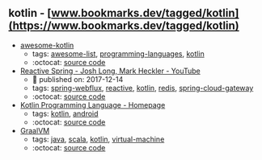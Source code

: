 kotlin - [www.bookmarks.dev/tagged/kotlin](https://www.bookmarks.dev/tagged/kotlin)
---
* [awesome-kotlin](https://github.com/KotlinBy/awesome-kotlin#readme)
    * tags: [awesome-list](../tagged/awesome-list.md), [programming-languages](../tagged/programming-languages.md), [kotlin](../tagged/kotlin.md)
    * :octocat: [source code](https://github.com/KotlinBy/awesome-kotlin#readme)
* [Reactive Spring - Josh Long, Mark Heckler - YouTube](https://www.youtube.com/watch?v=l7VBdWhtl7A)
    * :calendar: published on: 2017-12-14
    * tags: [spring-webflux](../tagged/spring-webflux.md), [reactive](../tagged/reactive.md), [kotlin](../tagged/kotlin.md), [redis](../tagged/redis.md), [spring-cloud-gateway](../tagged/spring-cloud-gateway.md)
    * :octocat: [source code](https://github.com/joshlong/flux-flix-service)
* [Kotlin Programming Language - Homepage](http://kotlinlang.org/)
    * tags: [kotlin](../tagged/kotlin.md), [android](../tagged/android.md)
    * :octocat: [source code](https://github.com/JetBrains/kotlin)
* [GraalVM](http://www.graalvm.org/)
    * tags: [java](../tagged/java.md), [scala](../tagged/scala.md), [kotlin](../tagged/kotlin.md), [virtual-machine](../tagged/virtual-machine.md)
    * :octocat: [source code](https://github.com/oracle/graal)
